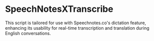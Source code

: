 # SpeechNotesXTranscribe
This script is tailored for use with Speechnotes.co's dictation feature, enhancing its usability for real-time transcription and translation during English conversations.
